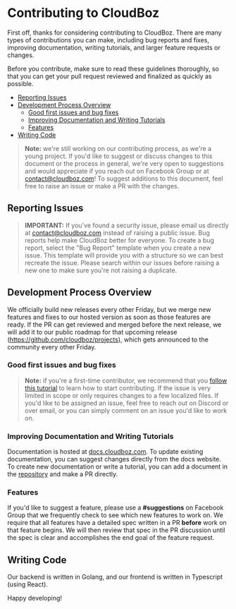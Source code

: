 # Contributing to CloudBoz

First off, thanks for considering contributing to CloudBoz. There are many types of contributions you can make, including bug reports and fixes, improving documentation, writing tutorials, and larger feature requests or changes. 

Before you contribute, make sure to read these guidelines thoroughly, so that you can get your pull request reviewed and finalized as quickly as possible. 

- [Reporting Issues](#reporting-issues)
- [Development Process Overview](#development-process-overview)
  * [Good first issues and bug fixes](#good-first-issues-and-bug-fixes)
  * [Improving Documentation and Writing Tutorials](#improving-documentation-and-writing-tutorials)
  * [Features](#features)
- [Writing Code](#writing-code)

> **Note:** we're still working on our contributing process, as we're a young project. If you'd like to suggest or discuss changes to this document or the process in general, we're very open to suggestions and would appreciate if you reach out on Facebook Group or at [contact@cloudboz.com](mailto:contact@cloudboz.com)! To suggest additions to this document, feel free to raise an issue or make a PR with the changes. 

## Reporting Issues

> **IMPORTANT:** If you've found a security issue, please email us directly at [contact@cloudboz.com](mailto:contact@cloudboz.com) instead of raising a public issue. Bug reports help make CloudBoz better for everyone. To create a bug report, select the "Bug Report" template when you create a new issue. This template will provide you with a structure so we can best recreate the issue. Please search within our issues before raising a new one to make sure you're not raising a duplicate.

## Development Process Overview 

We officially build new releases every other Friday, but we merge new features and fixes to our hosted version as soon as those features are ready. If the PR can get reviewed and merged before the next release, we will add it to our public roadmap for that upcoming release (https://github.com/cloudboz/projects), which gets announced to the community every other Friday.

### Good first issues and bug fixes

> **Note:** if you're a first-time contributor, we recommend that you [follow this tutorial](http://makeapullrequest.com/) to learn how to start contributing. If the issue is very limited in scope or only requires changes to a few localized files. If you'd like to be assigned an issue, feel free to reach out on Discord or over email, or you can simply comment on an issue you'd like to work on. 

### Improving Documentation and Writing Tutorials

Documentation is hosted at [docs.cloudboz.com](https://docs.cloudboz.com). To update existing documentation, you can suggest changes directly from the docs website. To create new documentation or write a tutorial, you can add a document in the [repository](https://github.com/cloudboz/documentations) and make a PR directly. 

### Features

If you'd like to suggest a feature, please use a **#suggestions** on Facebook Group that we frequently check to see which new features to work on. We require that all features have a detailed spec written in a PR **before** work on that feature begins. We will then review that spec in the PR discussion until the spec is clear and accomplishes the end goal of the feature request. 

## Writing Code 

Our backend is written in Golang, and our frontend is written in Typescript (using React). 

Happy developing!